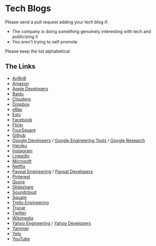 Tech Blogs
==========

Please send a pull request adding your tech blog if:
- The company is doing something genuinely interesting with tech and publicizing it
- You aren't trying to self promote

Please keep the list alphabetical

The Links
---------

* [AirBnB](http://nerds.airbnb.com)
* [Amazon](https://aws.amazon.com/blogs/aws)
* [Apple Developers](https://developer.apple.com)
* [Baidu](http://usa.baidu.com/category/baidutechblog)
* [Cloudera](http://blog.cloudera.com/blog)
* [Dropbox](https://blogs.dropbox.com/tech)
* [eBay](http://www.ebaytechblog.com)
* [Esty](https://codeascraft.com)
* [Facebook](https://code.facebook.com/posts)
* [Flickr](http://code.flickr.net)
* [FourSquare](http://engineering.foursquare.com)
* [Github](http://githubengineering.com)
* [Google Developers](http://googledevelopers.blogspot.com) / [Google Engineering Tools](http://google-engtools.blogspot.com) /  [Google Research](http://googleresearch.blogspot.com)
* [Heroku](http://engineering.heroku.com)
* [Instagram](http://instagram-engineering.tumblr.com)
* [LinkedIn](https://engineering.linkedin.com)
* [Microsoft](http://microsoftengineering.com)
* [Netflix](http://techblog.netflix.com)
* [Paypal Engineering](https://www.paypal-engineering.com) / [Paypal Developers](https://devblog.paypal.com)
* [Pinterest](http://engineering.pinterest.com)
* [Quora](http://engineering.quora.com)
* [Slideshare](http://engineering.slideshare.net)
* [Soundcloud](https://developers.soundcloud.com/blog)
* [Square](https://corner.squareup.com)
* [Trello Engineering](https://trello.engineering)
* [Trucar](http://www.drivenbycode.com)
* [Twitter](https://engineering.twitter.com)
* [Wikimedia](https://blog.wikimedia.org/c/technology)
* [Yahoo Engineering](http://yahooeng.tumblr.com) / [Yahoo Developers](http://yahoodevelopers.tumblr.com)
* [Yammer](http://eng.yammer.com/blog)
* [Yelp](http://engineeringblog.yelp.com)
* [YouTube](http://youtube-eng.blogspot.com)

